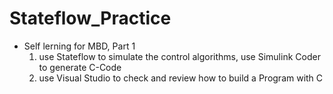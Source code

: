 # Stateflow_Practice
- Self lerning for MBD, Part 1
  1. use Stateflow to simulate the control algorithms, use Simulink Coder to generate C-Code
  2. use Visual Studio to check and review how to build a Program with C

